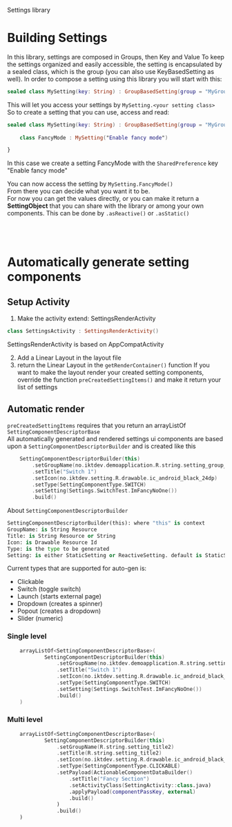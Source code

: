 Settings library

# Building Settings
In this library, settings are composed in Groups, then Key and Value
To keep the settings organized and easily accessible, the setting is encapsulated by a sealed class, which is the group (you can also use KeyBasedSetting as well).
In order to compose a setting using this library you will start with this:
```kotlin
sealed class MySetting(key: String) : GroupBasedSetting(group = "MyGroup", key = key)
```
This will let you access your settings by `MySetting.<your setting class>` <br />
So to create a setting that you can use, access and read:
```kotlin
sealed class MySetting(key: String) : GroupBasedSetting(group = "MyGroup", key = key) {
    
    class FancyMode : MySetting("Enable fancy mode")

}
```
In this case we create a setting FancyMode with the `SharedPreference` key "Enable fancy mode" <br />

You can now access the setting by `MySetting.FancyMode()` </br>
From there you can decide what you want it to be. <br />
For now you can get the values directly, or you can make it return a <strong>SettingObject</strong> that you can share with the library or among your own components. This can be done by `.asReactive()` or `.asStatic()` 


<br />
<br />

# Automatically generate setting components

## Setup Activity
1. Make the activity extend: SettingsRenderActivity
```kotlin
class SettingsActivity : SettingsRenderActivity()
```
SettingsRenderActivity is based on AppCompatActivity

2. Add a Linear Layout in the layout file
3. return the Linear Layout in the `getRenderContainer()` function
If you want to make the layout render your created setting components, override the function `preCreatedSettingItems()` and make it return your list of settings


## Automatic render
`preCreatedSettingItems` requires that you return an arrayListOf `SettingComponentDescriptorBase` <br>
All automatically generated and rendered settings ui components are based upon a `SettingComponentDescriptorBuilder`
and is created like this
```kotlin
    SettingComponentDescriptorBuilder(this)
        .setGroupName(no.iktdev.demoapplication.R.string.setting_group_title_switchy)
        .setTitle("Switch 1")
        .setIcon(no.iktdev.setting.R.drawable.ic_android_black_24dp)
        .setType(SettingComponentType.SWITCH)
        .setSetting(Settings.SwitchTest.ImFancyNoOne())
        .build()
```
About `SettingComponentDescriptorBuilder`
```python
SettingComponentDescriptorBuilder(this): where "this" is context
GroupName: is String Resource
Title: is String Resource or String
Icon: is Drawable Resource Id
Type: is the type to be generated
Setting: is either StaticSetting or ReactiveSetting. default is StaticSetting
```
Current types that are supported for auto-gen is:
- Clickable
- Switch (toggle switch)
- Launch (starts external page)
- Dropdown (creates a spinner)
- Popout (creates a dropdown)
- Slider (numeric)



### Single level

```kotlin
    arrayListOf<SettingComponentDescriptorBase>(
            SettingComponentDescriptorBuilder(this)
                .setGroupName(no.iktdev.demoapplication.R.string.setting_group_title_switchy)
                .setTitle("Switch 1")
                .setIcon(no.iktdev.setting.R.drawable.ic_android_black_24dp)
                .setType(SettingComponentType.SWITCH)
                .setSetting(Settings.SwitchTest.ImFancyNoOne())
                .build()
    )

```

### Multi level
```kotlin
    arrayListOf<SettingComponentDescriptorBase>(
            SettingComponentDescriptorBuilder(this)
                .setGroupName(R.string.setting_title2)
                .setTitle(R.string.setting_title2)
                .setIcon(no.iktdev.setting.R.drawable.ic_android_black_24dp)
                .setType(SettingComponentType.CLICKABLE)
                .setPayload(ActionableComponentDataBuilder()
                    .setTitle("Fancy Section")
                    .setActivityClass(SettingActivity::class.java)
                    .applyPayload(componentPassKey, external)
                    .build()
                )
                .build()
    )

```
